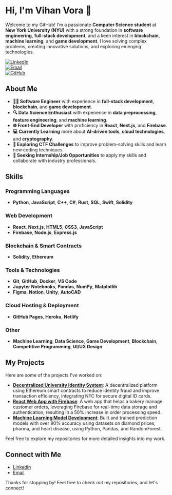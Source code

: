 # Hi, I'm Vihan Vora 👋

Welcome to my GitHub! I'm a passionate **Computer Science student** at **New York University (NYU)** with a strong foundation in **software engineering**, **full-stack development**, and a keen interest in **blockchain**, **machine learning**, and **game development**. I love solving complex problems, creating innovative solutions, and exploring emerging technologies.

[![LinkedIn](https://img.shields.io/badge/LinkedIn-Vihan%20Vora-blue)](https://www.linkedin.com/in/vihan-vora-553953212)  
[![Email](https://img.shields.io/badge/Email-vnv2005@nyu.edu-red)](mailto:vnv2005@nyu.edu)  
[![GitHub](https://img.shields.io/badge/GitHub-VihanV10-black)](https://github.com/VihanV10)

## About Me

- **🧑‍💻 Software Engineer** with experience in **full-stack development**, **blockchain**, and **game development**.
- **🔍 Data Science Enthusiast** with experience in **data preprocessing**, **feature engineering**, and **machine learning**.
- **🌐 Front-End Developer** with proficiency in **React**, **Next.js**, and **Firebase**.
- **💻 Currently Learning** more about **AI-driven tools**, **cloud technologies**, and **cryptography**.
- **🔐 Exploring CTF Challenges** to improve problem-solving skills and learn new coding techniques.
- **🚀 Seeking Internship/Job Opportunities** to apply my skills and collaborate with industry professionals.

## Skills

### Programming Languages
- **Python**, **JavaScript**, **C++**, **C#**, **Rust**, **SQL**, **Swift**, **Solidity**

### Web Development
- **React**, **Next.js**, **HTML5**, **CSS3**, **JavaScript**
- **Firebase**, **Node.js**, **Express.js**

### Blockchain & Smart Contracts
- **Solidity**, **Ethereum**

### Tools & Technologies
- **Git**, **GitHub**, **Docker**, **VS Code**
- **Jupyter Notebooks**, **Pandas**, **NumPy**, **Matplotlib**
- **Figma**, **Notion**, **Unity**, **AutoCAD**

### Cloud Hosting & Deployment
- **GitHub Pages**, **Heroku**, **Netlify**

### Other
- **Machine Learning**, **Data Science**, **Game Development**, **Blockchain**, **Competitive Programming**, **UI/UX Design**

## My Projects

Here are some of the projects I've worked on:

- **[Decentralized University Identity System](https://github.com/amani-agrawal/HackUmass)**: A decentralized platform using Ethereum smart contracts to reduce identity fraud and improve transaction efficiency, integrating NFC for secure digital ID cards.
- **[React Web App with Firebase](https://github.com/VihanV10/Baking-Delight-Web-App)**: A web app that helps a bakery manage customer orders, leveraging Firebase for real-time data storage and authentication, resulting in a 50% increase in order processing speed.
- **[Machine Learning Model Development](https://github.com/VihanV10/Machine-Learning-Model-Development-)**: Built and trained prediction models with over 90% accuracy using datasets on diamond prices, pharma, and heart disease, using Python, Pandas, and RandomForest.

Feel free to explore my repositories for more detailed insights into my work.


## Connect with Me

- [LinkedIn](https://www.linkedin.com/in/vihan-vora-553953212)
- [Email](mailto:vnv2005@nyu.edu)

Thanks for stopping by! Feel free to check out my repositories, and let's connect!
